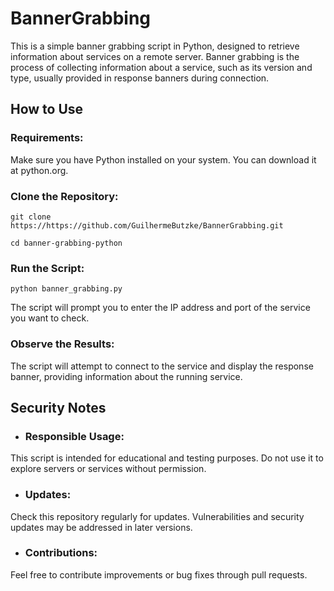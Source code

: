 # BannerGrabbing

This is a simple banner grabbing script in Python, designed to retrieve information about services on a remote server. Banner grabbing is the process of collecting information about a service, such as its version and type, usually provided in response banners during connection.

## How to Use
### Requirements:

Make sure you have Python installed on your system. You can download it at python.org.  
  
### Clone the Repository:

`git clone https://https://github.com/GuilhermeButzke/BannerGrabbing.git`  
  
`cd banner-grabbing-python`  
  
### Run the Script:

`python banner_grabbing.py`  
  
The script will prompt you to enter the IP address and port of the service you want to check.
  
### Observe the Results:
The script will attempt to connect to the service and display the response banner, providing information about the running service.  
  
## Security Notes  
- ### Responsible Usage:  
This script is intended for educational and testing purposes. Do not use it to explore servers or services without permission.
  
- ### Updates:
Check this repository regularly for updates. Vulnerabilities and security updates may be addressed in later versions.
  
- ### Contributions:
Feel free to contribute improvements or bug fixes through pull requests.
